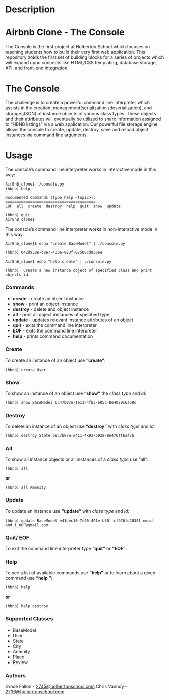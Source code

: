 # **Description** 

# **Airbnb Clone - The Console** 
The Console is the first project at Holberton School which focuses on teaching students how to build their very first web application.   This repository holds the first set of building blocks for a series of projects which will expand upon concepts like HTML/CSS templating, database storage, API, and front-end integration.  

# **The Console**

The challenge is to create a powerful command line interpreter which assists in the creation, management(serialization /deserialization), and storage(JSON) of instance objects of various class types.  These objects and their attributes will eventually be utilized to share information assigned to “HBNB listings” via a web application.  Our powerful file storage engine allows the console to create, update, destroy, save and reload object instances via command line arguments.

# **Usage**

The console’s command line interpreter works in interactive mode in this way:

```
AirBnB_clone$ ./console.py 
(hbnb) help

Documented commands (type help <topic>):
========================================
EOF  all  create  destroy  help  quit  show  update

(hbnb) quit
AirBnB_clone$
```



The console’s command line interpreter works in non-interactive mode in this way:
```
AirBnb_clone$$ echo "create BaseModel" | ./console.py

(hbnb) 042d938e-c8e7-433e-883f-07508cd9306e
```
``` 
AirBnB_clone$ echo "help create" | ./console.py 

(hbnb)  Create a new instance object of specified class and print objects id.
```



### **Commands**
 
* **create** - create an object instance 
* **show** - print an object instance 
* **destroy** - delete and object instance 
* **all** - print all object instances of specified type
* **update** - updates relevant instance attributes of an object
* **quit** - exits the command line interpreter 
* **EOF** - exits the command line interpreter 
* **help** - prints command documentation

### **Create**
To create an instance of an object use **“create”**:

```
(hbnb) create User
```

### **Show**
To show an instance of an object use  **“show”** the _class type_ and _id_:

```
(hbnb) show BaseModel 6c47b07e-1e11-4fb3-b05c-8e4029c6a59c
```

### **Destroy**
To delete an instance of an object use **“destroy”** with _class type_ and _id_:

```
(hbnb) destroy State 68c7b07e-a411-4x93-b0z8-8e476tt6a47b
```

### **All**
To show all instance objects or all instances of a _class type_ use “all”:

```
(hbnb) all
```

**or**

```
(hbnb) all Amenity
```

### **Update**
To update an instance use **“update”** with _class type_ and _id_:

```
(hbnb) update BaseModel e41dec10-7c90-491e-b60f-cf976fe20381 email and_i_OOP@gmail.com
```

### **Quit/ EOF**
To exit the command line interpreter type **“quit”** or **“EOF”**:

### **Help**
To see a list of available commands use **“help”** or to learn about a given command use **“help <command>”**:

```
(hbnb) help
```

**or**

```
(hbnb) help destroy
```

### **Supported Classes**

* BaseModel
* User
* State
* City
* Amenity
* Place
* Review

### **Authors**

Grace Fallon - 2745@holbertonschool.com
Chris Vanndy - 2736@holbertonschool.com

